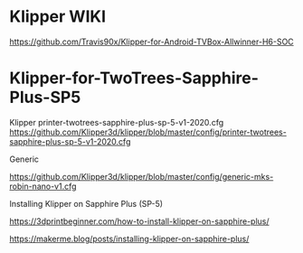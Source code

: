 # Klipper WIKI
https://github.com/Travis90x/Klipper-for-Android-TVBox-Allwinner-H6-SOC

# Klipper-for-TwoTrees-Sapphire-Plus-SP5

Klipper printer-twotrees-sapphire-plus-sp-5-v1-2020.cfg
https://github.com/Klipper3d/klipper/blob/master/config/printer-twotrees-sapphire-plus-sp-5-v1-2020.cfg

Generic

https://github.com/Klipper3d/klipper/blob/master/config/generic-mks-robin-nano-v1.cfg


Installing Klipper on Sapphire Plus (SP-5)

https://3dprintbeginner.com/how-to-install-klipper-on-sapphire-plus/

https://makerme.blog/posts/installing-klipper-on-sapphire-plus/
